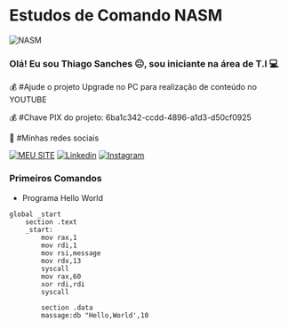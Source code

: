
# Estudos de Comando NASM

![NASM](https://img.shields.io/badge/nasm-000000)

### Olá! Eu sou Thiago Sanches 😐,  sou iniciante na área de T.I 💻


💰 #Ajude o projeto Upgrade no PC para realização de conteúdo no YOUTUBE

💰 #Chave PIX do projeto:
6ba1c342-ccdd-4896-a1d3-d50cf0925

🚀 #Minhas redes sociais

[![MEU SITE](https://img.shields.io/badge/website-000000?style=for-the-badge&logo=About.me&logoColor=white)](https://sanchessky.github.io/meu-site/)
[![Linkedin](https://img.shields.io/badge/LinkedIn-0077B5?style=for-the-badge&logo=linkedin&logoColor=white)](https://www.linkedin.com/in/thiagosanches07)
[![Instagram](https://img.shields.io/badge/Instagram-E4405F?style=for-the-badge&logo=instagram&logoColor=white)](https://www.instagram.com/espetacular_sanches/)








### Primeiros Comandos


* Programa Hello World

```Assembly
global _start 
    section .text
    _start:
        mov rax,1
        mov rdi,1
        mov rsi,message
        mov rdx,13
        syscall 
        mov rax,60
        xor rdi,rdi
        syscall

        section .data
        massage:db "Hello,World',10
```

